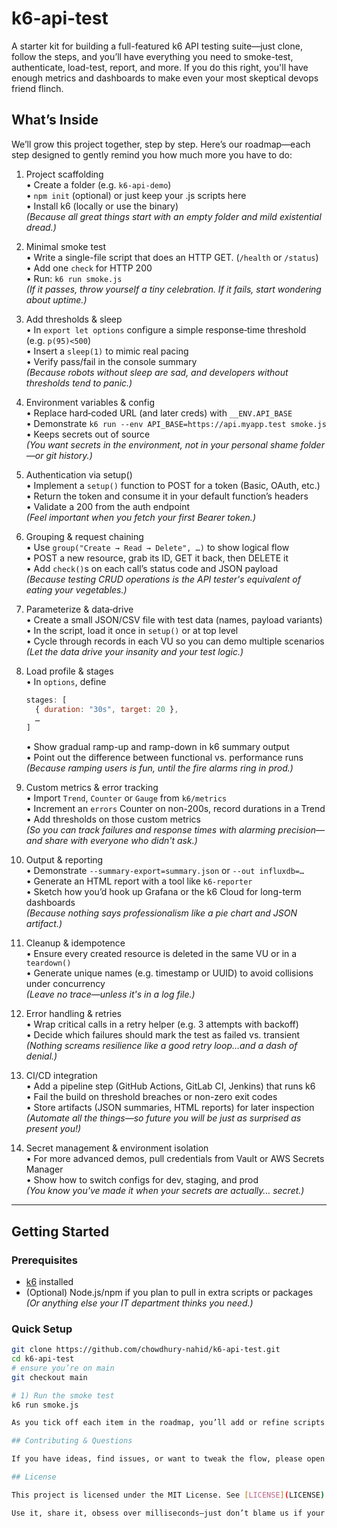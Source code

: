 # k6-api-test

A starter kit for building a full-featured k6 API testing suite—just clone, follow the steps, and you’ll have everything you need to smoke-test, authenticate, load-test, report, and more. If you do this right, you'll have enough metrics and dashboards to make even your most skeptical devops friend flinch.

## What’s Inside

We’ll grow this project together, step by step. Here’s our roadmap—each step designed to gently remind you how much more you have to do:

1. Project scaffolding  
   • Create a folder (e.g. `k6-api-demo`)  
   • `npm init` (optional) or just keep your .js scripts here  
   • Install k6 (locally or use the binary)  
   _(Because all great things start with an empty folder and mild existential dread.)_

2. Minimal smoke test  
   • Write a single-file script that does an HTTP GET. (`/health` or `/status`)  
   • Add one `check` for HTTP 200  
   • Run: `k6 run smoke.js`  
   _(If it passes, throw yourself a tiny celebration. If it fails, start wondering about uptime.)_

3. Add thresholds & sleep  
   • In `export let options` configure a simple response‐time threshold (e.g. `p(95)<500`)  
   • Insert a `sleep(1)` to mimic real pacing  
   • Verify pass/fail in the console summary  
   _(Because robots without sleep are sad, and developers without thresholds tend to panic.)_

4. Environment variables & config  
   • Replace hard‐coded URL (and later creds) with `__ENV.API_BASE`  
   • Demonstrate `k6 run --env API_BASE=https://api.myapp.test smoke.js`  
   • Keeps secrets out of source  
   _(You want secrets in the environment, not in your personal shame folder—or git history.)_

5. Authentication via setup()  
   • Implement a `setup()` function to POST for a token (Basic, OAuth, etc.)  
   • Return the token and consume it in your default function’s headers  
   • Validate a 200 from the auth endpoint  
   _(Feel important when you fetch your first Bearer token.)_

6. Grouping & request chaining  
   • Use `group("Create → Read → Delete", …)` to show logical flow  
   • POST a new resource, grab its ID, GET it back, then DELETE it  
   • Add `check()`s on each call’s status code and JSON payload  
   _(Because testing CRUD operations is the API tester's equivalent of eating your vegetables.)_

7. Parameterize & data‐drive  
   • Create a small JSON/CSV file with test data (names, payload variants)  
   • In the script, load it once in `setup()` or at top level  
   • Cycle through records in each VU so you can demo multiple scenarios  
   _(Let the data drive your insanity and your test logic.)_

8. Load profile & stages  
   • In `options`, define  
     ```js
     stages: [
       { duration: "30s", target: 20 },
       …
     ]
     ```
   • Show gradual ramp-up and ramp-down in k6 summary output  
   • Point out the difference between functional vs. performance runs  
   _(Because ramping users is fun, until the fire alarms ring in prod.)_

9. Custom metrics & error tracking  
   • Import `Trend`, `Counter` or `Gauge` from `k6/metrics`  
   • Increment an `errors` Counter on non-200s, record durations in a Trend  
   • Add thresholds on those custom metrics  
   _(So you can track failures and response times with alarming precision—and share with everyone who didn't ask.)_

10. Output & reporting  
    • Demonstrate `--summary-export=summary.json` or `--out influxdb=…`  
    • Generate an HTML report with a tool like `k6-reporter`  
    • Sketch how you’d hook up Grafana or the k6 Cloud for long-term dashboards  
    _(Because nothing says professionalism like a pie chart and JSON artifact.)_

11. Cleanup & idempotence  
    • Ensure every created resource is deleted in the same VU or in a `teardown()`  
    • Generate unique names (e.g. timestamp or UUID) to avoid collisions under concurrency  
    _(Leave no trace—unless it's in a log file.)_

12. Error handling & retries  
    • Wrap critical calls in a retry helper (e.g. 3 attempts with backoff)  
    • Decide which failures should mark the test as failed vs. transient  
    _(Nothing screams resilience like a good retry loop…and a dash of denial.)_

13. CI/CD integration  
    • Add a pipeline step (GitHub Actions, GitLab CI, Jenkins) that runs k6  
    • Fail the build on threshold breaches or non-zero exit codes  
    • Store artifacts (JSON summaries, HTML reports) for later inspection  
    _(Automate all the things—so future you will be just as surprised as present you!)_

14. Secret management & environment isolation  
    • For more advanced demos, pull credentials from Vault or AWS Secrets Manager  
    • Show how to switch configs for dev, staging, and prod  
    _(You know you've made it when your secrets are actually… secret.)_

---

## Getting Started

### Prerequisites

- [k6](https://k6.io/docs/getting-started/installation) installed  
- (Optional) Node.js/npm if you plan to pull in extra scripts or packages  
  _(Or anything else your IT department thinks you need.)_

### Quick Setup

```bash
git clone https://github.com/chowdhury-nahid/k6-api-test.git
cd k6-api-test
# ensure you’re on main
git checkout main

# 1) Run the smoke test
k6 run smoke.js

As you tick off each item in the roadmap, you’ll add or refine scripts here until you’ve got a production-grade API test suite.

## Contributing & Questions

If you have ideas, find issues, or want to tweak the flow, please open an issue or send a pull request. For quick questions, reach out at your.email@domain.com.

## License

This project is licensed under the MIT License. See [LICENSE](LICENSE) for details.

Use it, share it, obsess over milliseconds—just don’t blame us if your API gets tired.
```